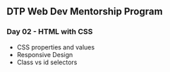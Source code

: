 ## DTP Web Dev Mentorship Program
### Day 02 - HTML with CSS
- CSS properties and values
- Responsive Design
- Class vs id selectors
#